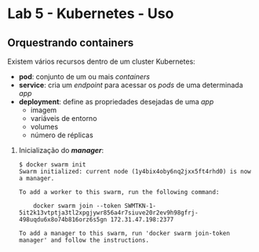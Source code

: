 # Lab 5 - Kubernetes - Uso

Orquestrando containers
--------------
Existem vários recursos dentro de um cluster Kubernetes:
 - **pod**: conjunto de um ou mais *containers*
 - **service**: cria um *endpoint* para acessar os *pods* de uma determinada *app*
 - **deployment**: define as propriedades desejadas de uma *app*
     - imagem
     - variáveis de entorno
     - volumes
     - número de réplicas

 
1. Inicialização do ***manager***:
    ```
    $ docker swarm init
    Swarm initialized: current node (1y4bix4oby6nq2jxx5ft4rhd0) is now a manager.

    To add a worker to this swarm, run the following command:

        docker swarm join --token SWMTKN-1-5it2k13vtptja3tl2xpgjywr856a4r7siuve20r2ev9h98gfrj-498uqdu6x8o74b816orz6s5gn 172.31.47.198:2377

    To add a manager to this swarm, run 'docker swarm join-token manager' and follow the instructions.
    ```
